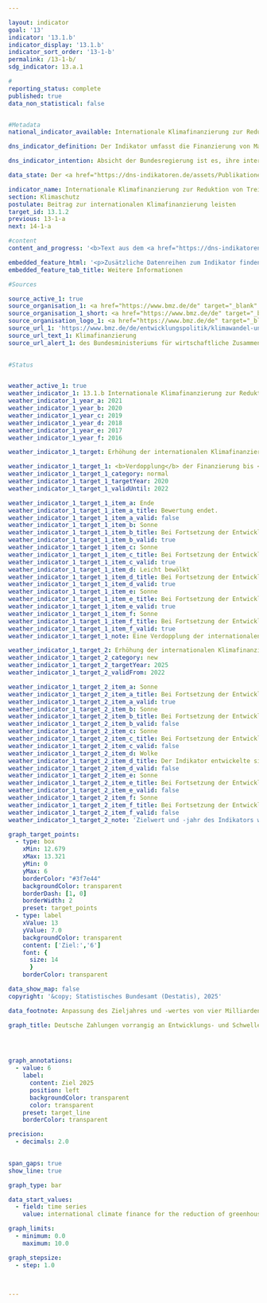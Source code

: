 ```yaml
---

layout: indicator        
goal: '13'        
indicator: '13.1.b'        
indicator_display: '13.1.b'        
indicator_sort_order: '13-1-b'        
permalink: /13-1-b/        
sdg_indicator: 13.a.1        

#
reporting_status: complete        
published: true        
data_non_statistical: false        


#Metadata        
national_indicator_available: Internationale Klimafinanzierung zur Reduktion von Treibhausgasen und zur Anpassung an den Klimawandel        

dns_indicator_definition: Der Indikator umfasst die Finanzierung von Maßnahmen zur Reduktion von Treibhausgasen (<abbr title="Treibhausgas" tabindex="0">THG</abbr>), zur Anpassung an den Klimawandel sowie klimarelevante Maßnahmen zum Erhalt der Biodiversität und zum Waldschutz (Projekte zum Schutz, zu nachhaltiger Nutzung und Wiederaufforstung von Wald im Rahmen des <abbr title="Reducing Emissions from Deforestation and Forest Degradation (Minderung von Emissionen aus Entwaldung und Schädigung von Wäldern)" tabindex="0">REDD</abbr>+-Regelwerks). Die Maßnahmen erfolgen vorrangig in Entwicklungs- und Schwellenländern und werden aus deutschen Haushaltsmitteln (seit 2017&nbsp;einschließlich der Schenkungsäquivalente von Entwicklungskrediten) finanziert.        

dns_indicator_intention: Absicht der Bundesregierung ist es, ihre internationale Klimafinanzierung bis 2025&nbsp;auf sechs Milliarden Euro<sup>1</sup> aus Haushaltsmitteln zu erhöhen und somit den Sollwert von zwei Milliarden Euro des Jahres 2014&nbsp;zu verdreifachen. In den Entscheidungen, welche das Klimaabkommen von Paris begleiteten, wurde die Zusage der Industrieländer von 2009&nbsp;bekräftigt, ab dem Jahr 2020&nbsp;bis 2025&nbsp;gemeinsam 100&nbsp;Milliarden <abbr title="United States (Vereinigte Staaten von Amerika)" tabindex="0">US</abbr>-Dollar aus öffentlichen und durch öffentliche Mittel mobilisierten privaten Quellen für den Klimaschutz und die Anpassung an den Klimawandel in Entwicklungsländern bereitzustellen.<br><br><small><sup>1</sup>Anpassung des Zieljahres und &#8209;wertes von vier Milliarden Euro bis 2020&nbsp;gemäß Grundsatzbeschluss 2022.</small>        

data_state: Der <a href="https://dns-indikatoren.de/assets/Publikationen/Indikatorenberichte/2022.pdf">Indikatorenbericht 2022</a> hat den Datenstand 31.10.2022. Die Daten auf dieser Plattform wurden zuletzt im September 2024 aktualisiert.        

indicator_name: Internationale Klimafinanzierung zur Reduktion von Treibhausgasen und zur Anpassung an den Klimawandel        
section: Klimaschutz        
postulate: Beitrag zur internationalen Klimafinanzierung leisten        
target_id: 13.1.2        
previous: 13-1-a        
next: 14-1-a        

#content         
content_and_progress: '<b>Text aus dem <a href="https://dns-indikatoren.de/assets/Publikationen/Indikatorenberichte/2022.pdf">Indikatorenbericht 2022&nbsp;</a></b><br><br>Die Daten des Indikators sind der Berichterstattung zur <abbr title="Europäische Union" tabindex="0">EU</abbr>-Verordnung über ein System für die Überwachung von Treibhausgasen (<abbr title="Treibhausgas" tabindex="0">THG</abbr>) entnommen. Datenquelle der jährlich erhobenen Daten ist das Bundesministerium für wirtschaftliche Zusammenarbeit und Entwicklung (<abbr title="Bundesministerium für wirtschaftliche Zusammenarbeit und Entwicklung" tabindex="0">BMZ</abbr>), das in diesem Kontext auch über die Klimafinanzierung anderer Bundesministerien berichtet. Dabei werden für die Berechnung der Ausgaben für bilaterale Klimafinanzierung die Zusagen, für multilaterale Klimafinanzierung sowie für Beiträge zu Energie- und Klimafonds die tatsächlichen Auszahlungen zugrunde gelegt. Der Indikator beinhaltet darüber hinaus die anteilig zuzurechnende Klimafinanzierung, welche sich aus deren Beiträgen zu multilateralen Fonds bei Entwicklungsbanken ergibt. Sofern die Klimafinanzierung schwerpunktmäßig Entwicklungsländern zugutekommt, ist sie Teil der öffentlichen Entwicklungsausgaben (siehe Indikator <a href="https://dnsUpgradeEnvironment.github.io/dns-indicators/17-1">17.1</a>&nbsp;„Anteil öffentlicher Entwicklungsausgaben am Bruttonationaleinkommen“).<br><br>Im Jahr 2021&nbsp;wurden aus deutschen Haushaltsmitteln 5,34&nbsp;Milliarden Euro für die internationale Klimafinanzierung zur Reduzierung von Treibhausgasen und zur Anpassung an den Klimawandel zugesagt <abbr title="beziehungsweise" tabindex="0">bzw.</abbr> bereitgestellt. Im Vergleich zum Vorjahr, in dem die Klimafinanzierung 5,09&nbsp;Milliarden Euro betrug, ist ein Anstieg um 4,9&nbsp;% zu verzeichnen. Das Ziel des Indikators von sechs Milliarden Euro bis zum Jahr 2025&nbsp;wird bei Fortführung der bisherigen Entwicklung voraussichtlich erreicht. Das ursprüngliche Ziel&nbsp;–&nbsp;von vier Milliarden Euro bis zum Jahr 2020&nbsp;–&nbsp;wurde bereits 2019&nbsp;mit Zahlungen in Höhe von 4,34&nbsp;Milliarden Euro erreicht. 36&nbsp;% der Klimafinanzierungsmittel flossen 2021&nbsp;in die Emissionsminderung und 33&nbsp;% in die Anpassung an den Klimawandel. Mit den verbleibenden 30&nbsp;% wurden bereichsübergreifende Projekte finanziert. Da die bereichsübergreifenden Projekte gleichermaßen minderungs- als auch anpassungsrelevant sind, ergibt sich nach Aufteilung dieser, dass&nbsp;–&nbsp;wie in den Jahren zuvor&nbsp;–&nbsp;auch 2021&nbsp;mehr Mittel für Minderungsvorhaben (51&nbsp;%) als für Anpassungsvorhaben (49&nbsp;%) aufgewendet wurden.<br><br>Über multilaterale Kanäle wurden 18&nbsp;% (971&nbsp;Millionen Euro) der Klimafinanzierung im Jahr 2021&nbsp;bereitgestellt. Davon können Deutschland 268&nbsp;Millionen Euro auf Basis der klimarelevanten Anteile der deutschen Beiträge zu den multilateralen Entwicklungsbanken, der Globalen Umweltfazilität und dem Internationalen Fonds für landwirtschaftliche Entwicklung zugerechnet werden. Die verbleibenden 703&nbsp;Millionen Euro stellt Deutschland über multilaterale Einrichtungen und Beiträge für internationale Klimafonds bereit.<br><br>Neben der öffentlichen Klimafinanzierung aus Haushaltsmitteln stellen die Kreditanstalt für Wiederaufbau (<abbr title="Kreditanstalt für Wiederaufbau" tabindex="0">KfW</abbr>) und die Deutsche Entwicklungsgesellschaft (<abbr title="Deutsche Investitions- und Entwicklungsgesellschaft" tabindex="0">DEG</abbr>) ebenfalls klimabezogene Kredite und andere Finanzierungen aus Marktmitteln bereit. Diese stellen die „mobilisierte öffentliche Klimafinanzierung“ dar und sind nicht im Indikator enthalten. Im Jahr 2021&nbsp;umfassten die so mobilisierten Ressourcen rund 2,59&nbsp;Milliarden Euro im Vergleich zu 2,55&nbsp;Milliarden Euro aus dem Vorjahr. Auch hier wurden mehr Mittel für Minderungsvorhaben (58&nbsp;%) als für Anpassungsvorhaben (42&nbsp;%) aufgewendet.'        

embedded_feature_html: '<p>Zusätzliche Datenreihen zum Indikator finden Sie <a href="https://dnsUpgradeEnvironment.github.io/dns-indicators/public/AddInfos/de/13_1_b.pdf" target="_blank" >hier</a>.</p><br><small>Hinweis: PDF-Dokumente können Sie sich (je nach Browsereinstellung) direkt in Ihrem Browser anzeigen lassen oder Sie laden das PDF-Dokument herunter und öffnen es mit einem PDF-Reader Ihrer Wahl. Eine Anleitung wie Sie für ausgewählte Browser die entsprechende Einstellung ändern können, finden Sie <a href="https://sdg-indikatoren.de/public/HowToPdfDownload.pdf">hier</a>.</small>'
embedded_feature_tab_title: Weitere Informationen        

#Sources        

source_active_1: true
source_organisation_1: <a href="https://www.bmz.de/de" target="_blank" onclick="return confirm_alert('des Bundesministeriums für wirtschaftliche Zusammenarbeit und Entwicklung', 'De')">Bundesministerium für wirtschaftliche Zusammenarbeit und Entwicklung</a>
source_organisation_1_short: <a href="https://www.bmz.de/de" target="_blank" onclick="return confirm_alert('des Bundesministeriums für wirtschaftliche Zusammenarbeit und Entwicklung', 'De')">Bundesministerium für wirtschaftliche Zusammenarbeit und Entwicklung</a>
source_organisation_logo_1: <a href="https://www.bmz.de/de" target="_blank" onclick="return confirm_alert('des Bundesministeriums für wirtschaftliche Zusammenarbeit und Entwicklung', 'De')"><img src="https://dnsUpgradeEnvironment.github.io/dns-indicators/public/OrgImgDe/bmz.png" alt="Bundesministerium für wirtschaftliche Zusammenarbeit und Entwicklung" title=" Klicken Sie hier um zur Homepage der Organisation Bundesministerium für wirtschaftliche Zusammenarbeit und Entwicklung zu gelangen." style="height:60px; width:148px; border:transparent"/></a>
source_url_1: 'https://www.bmz.de/de/entwicklungspolitik/klimawandel-und-entwicklung/klimafinanzierung'
source_url_text_1: Klimafinanzierung
source_url_alert_1: des Bundesministeriums für wirtschaftliche Zusammenarbeit und Entwicklung
        

#Status        


weather_active_1: true
weather_indicator_1: 13.1.b Internationale Klimafinanzierung zur Reduktion von Treibhausgasen und zur Anpassung an den Klimawandel
weather_indicator_1_year_a: 2021
weather_indicator_1_year_b: 2020
weather_indicator_1_year_c: 2019
weather_indicator_1_year_d: 2018
weather_indicator_1_year_e: 2017
weather_indicator_1_year_f: 2016

weather_indicator_1_target: Erhöhung der internationalen Klimafinanzierung auf mindestens 6&nbsp;<abbr title="Milliarde" tabindex="0">Mrd.</abbr> Euro bis spätestens 2025.

weather_indicator_1_target_1: <b>Verdopplung</b> der Finanzierung bis <b>2020</b> gegenüber 2014
weather_indicator_1_target_1_category: normal
weather_indicator_1_target_1_targetYear: 2020
weather_indicator_1_target_1_validUntil: 2022

weather_indicator_1_target_1_item_a: Ende
weather_indicator_1_target_1_item_a_title: Bewertung endet.
weather_indicator_1_target_1_item_a_valid: false
weather_indicator_1_target_1_item_b: Sonne
weather_indicator_1_target_1_item_b_title: Bei Fortsetzung der Entwicklung aus 2020 wäre der Zielwert erreicht oder um weniger als 5&nbsp;% der Differenz zwischen Zielwert und dem Wert aus 2020 verfehlt worden.
weather_indicator_1_target_1_item_b_valid: true
weather_indicator_1_target_1_item_c: Sonne
weather_indicator_1_target_1_item_c_title: Bei Fortsetzung der Entwicklung aus 2019 wäre der Zielwert erreicht oder um weniger als 5&nbsp;% der Differenz zwischen Zielwert und dem Wert aus 2019 verfehlt worden.
weather_indicator_1_target_1_item_c_valid: true
weather_indicator_1_target_1_item_d: Leicht bewölkt
weather_indicator_1_target_1_item_d_title: Bei Fortsetzung der Entwicklung von 2018 wäre das Ziel um mindestens 5&nbsp;%, aber maximal um 20&nbsp;% der Differenz zwischen Zielwert und dem Wert aus 2018 verfehlt worden.
weather_indicator_1_target_1_item_d_valid: true
weather_indicator_1_target_1_item_e: Sonne
weather_indicator_1_target_1_item_e_title: Bei Fortsetzung der Entwicklung aus 2017 wäre der Zielwert erreicht oder um weniger als 5&nbsp;% der Differenz zwischen Zielwert und dem Wert aus 2017 verfehlt worden.
weather_indicator_1_target_1_item_e_valid: true
weather_indicator_1_target_1_item_f: Sonne
weather_indicator_1_target_1_item_f_title: Bei Fortsetzung der Entwicklung aus 2016 wäre der Zielwert erreicht oder um weniger als 5&nbsp;% der Differenz zwischen Zielwert und dem Wert aus 2016 verfehlt worden.
weather_indicator_1_target_1_item_f_valid: true
weather_indicator_1_target_1_note: Eine Verdopplung der internationalen Klimafinanzierung von 2014&nbsp;entsprach einer Erhöhung auf 4&nbsp;Milliarden Euro.

weather_indicator_1_target_2: Erhöhung der internationalen Klimafinanzierung auf mindestens <b>6&nbsp;<abbr title="Milliarde" tabindex="0">Mrd.</abbr></b> Euro bis spätestens <b>2025</b>.
weather_indicator_1_target_2_category: new
weather_indicator_1_target_2_targetYear: 2025
weather_indicator_1_target_2_validFrom: 2022

weather_indicator_1_target_2_item_a: Sonne
weather_indicator_1_target_2_item_a_title: Bei Fortsetzung der Entwicklung aus 2021 wäre der Zielwert erreicht oder um weniger als 5&nbsp;% der Differenz zwischen Zielwert und dem Wert aus 2021 verfehlt worden.
weather_indicator_1_target_2_item_a_valid: true
weather_indicator_1_target_2_item_b: Sonne
weather_indicator_1_target_2_item_b_title: Bei Fortsetzung der Entwicklung aus 2020 wäre der Zielwert erreicht oder um weniger als 5&nbsp;% der Differenz zwischen Zielwert und dem Wert aus 2020 verfehlt worden.
weather_indicator_1_target_2_item_b_valid: false
weather_indicator_1_target_2_item_c: Sonne
weather_indicator_1_target_2_item_c_title: Bei Fortsetzung der Entwicklung aus 2019 wäre der Zielwert erreicht oder um weniger als 5&nbsp;% der Differenz zwischen Zielwert und dem Wert aus 2019 verfehlt worden.
weather_indicator_1_target_2_item_c_valid: false
weather_indicator_1_target_2_item_d: Wolke
weather_indicator_1_target_2_item_d_title: Der Indikator entwickelte sich in 2018 zwar in die gewünschte Richtung auf das Ziel zu, bei Fortsetzung der Entwicklung wäre das Ziel im Zieljahr aber um mehr als 20 % der Differenz zwischen Zielwert und dem Wert aus 2018 verfehlt worden.
weather_indicator_1_target_2_item_d_valid: false
weather_indicator_1_target_2_item_e: Sonne
weather_indicator_1_target_2_item_e_title: Bei Fortsetzung der Entwicklung aus 2017 wäre der Zielwert erreicht oder um weniger als 5&nbsp;% der Differenz zwischen Zielwert und dem Wert aus 2017 verfehlt worden.
weather_indicator_1_target_2_item_e_valid: false
weather_indicator_1_target_2_item_f: Sonne
weather_indicator_1_target_2_item_f_title: Bei Fortsetzung der Entwicklung aus 2016 wäre der Zielwert erreicht oder um weniger als 5&nbsp;% der Differenz zwischen Zielwert und dem Wert aus 2016 verfehlt worden.
weather_indicator_1_target_2_item_f_valid: false
weather_indicator_1_target_2_note: 'Zielwert und -jahr des Indikators wurden im <a href="https://www.bundesregierung.de/resource/blob/992814/2146150/1cc38031193bf28e03327ba17eb6666b/2022-11-30-dns-grundsatzbeschluss-data.pdf?download=1">Grundsatzbeschluss 2022&nbsp;zur Deutschen Nachhaltigkeitsstrategie</a> an die Vereinbarungen im Koalitionsvertrag angepasst. Seit Inkrafttreten dieses Beschlusses gilt für den Indikator das geänderte Ziel (6&nbsp;Milliarden Euro bis spätestens 2025).'        

graph_target_points:
  - type: box
    xMin: 12.679
    xMax: 13.321
    yMin: 0
    yMax: 6
    borderColor: "#3f7e44"
    backgroundColor: transparent
    borderDash: [1, 0]
    borderWidth: 2
    preset: target_points
  - type: label
    xValue: 13
    yValue: 7.0
    backgroundColor: transparent
    content: ['Ziel:','6']
    font: {
      size: 14
      }
    borderColor: transparent        

data_show_map: false        
copyright: '&copy; Statistisches Bundesamt (Destatis), 2025'        

data_footnote: Anpassung des Zieljahres und -wertes von vier Milliarden Euro bis 2020&nbsp;gemäß Grundsatzbeschluss 2022.        

graph_title: Deutsche Zahlungen vorrangig an Entwicklungs- und Schwellenländer zur Klimafinanzierung        

        


graph_annotations:
  - value: 6
    label:
      content: Ziel 2025
      position: left
      backgroundColor: transparent
      color: transparent
    preset: target_line
    borderColor: transparent        

precision: 
  - decimals: 2.0
            

span_gaps: true        
show_line: true        

graph_type: bar        

data_start_values: 
  - field: time series
    value: international climate finance for the reduction of greenhouse gases and adaptation to climate change        

graph_limits: 
  - minimum: 0.0
    maximum: 10.0        

graph_stepsize: 
  - step: 1.0
            

                                        
---
```


